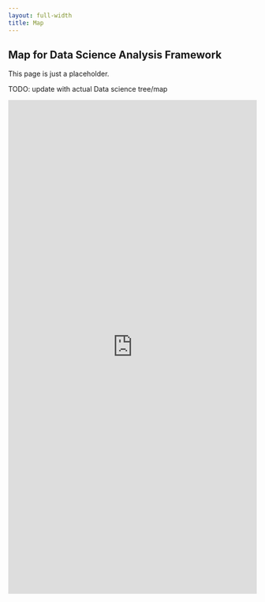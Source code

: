 ```yaml
---
layout: full-width 
title: Map 
---
```


## Map for Data Science Analysis Framework

This page is just a placeholder.

TODO: update with actual Data science tree/map



<iframe src="http://bl.ocks.org/serra/raw/5012770/" width="100%" height="1000" seamless frameBorder="0" scrolling="no"></iframe>




